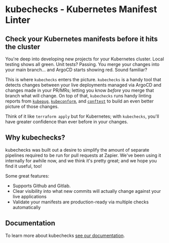 # kubechecks - Kubernetes Manifest Linter

## Check your Kubernetes manifests before it hits the cluster

You're deep into developing new projects for your Kubernetes cluster. Local testing shows all green. Unit tests? Passing.
You merge your changes into your main branch... and ArgoCD starts showing red. Sound familiar?

This is where `kubechecks` enters the picture. `kubechecks` is a handy tool that detects changes between your live deployments
managed via ArgoCD and changes made in your PR/MRs; letting you know _before_ you merge that branch what will change. On top of
that, `kubechecks` runs handy linting reports from [`kubepug`](https://github.com/rikatz/kubepug), [`kubeconform`](https://github.com/yannh/kubeconform), and [`conftest`](https://www.conftest.dev/) to build an even better picture of those changes.

Think of it like `terraform apply` but for Kubernetes; with `kubechecks`, you'll have greater confidence than ever before in your changes.

## Why kubechecks?

kubechecks was built out a desire to simplify the amount of separate pipelines required to be run for pull requests at Zapier. We've
been using it internally for awhile now, and we think it's pretty great; and we hope you find it useful, too!

Some great features:

- Supports Github and Gitlab.
- Clear visibility into what new commits will actually change against your live applications
- Validate your manifests are production-ready via multiple checks automatically

## Documentation

To learn more about kubechecks [see our documentation](https://kubechecks.readthedocs.io/).
